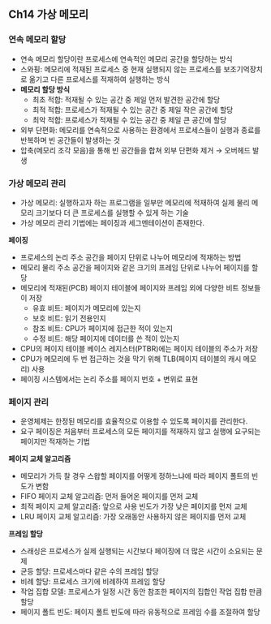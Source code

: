 ## Ch14 가상 메모리

### 연속 메모리 할당
- 연속 메모리 할당이란 프로세스에 연속적인 메모리 공간을 할당하는 방식
- 스와핑: 메모리에 적재된 프로세스 중 현재 실행되지 않는 프로세스를 보조기억장치로 옮기고 다른 프로세스를 적재하여 실행하는 방식
- **메모리 할당 방식**
    - 최초 적합: 적재될 수 있는 공간 중 제일 먼저 발견한 공간에 할당
    - 최적 적합: 프로세스가 적재될 수 있는 공간 중 제일 작은 공간에 할당
    - 최악 적합: 프로세스가 적재될 수 있는 공간 중 제일 큰 공간에 할당
- 외부 단편화: 메모리를 연속적으로 사용하는 환경에서 프로세스들이 실행과 종료를 반복하며 빈 공간들이 발생하는 것
- 압축(메모리 조각 모음)을 통해 빈 공간들을 합쳐 외부 단편화 제거 → 오버헤드 발생

### 가상 메모리 관리
- 가상 메모리: 실행하고자 하는 프로그램을 일부만 메모리에 적재하여 실제 물리 메모리 크기보다 더 큰 프로세스를 실행할 수 있게 하는 기술
- 가상 메모리 관리 기법에는 페이징과 세그멘테이션이 존재한다.

**페이징**
- 프로세스의 논리 주소 공간을 페이지 단위로 나누어 메모리에 적재하는 방법
- 메모리 물리 주소 공간을 페이지와 같은 크기의 프레임 단위로 나누어 페이지를 할당
- 메모리에 적재된(PCB) 페이지 테이블에 페이지와 프레임 외에 다양한 비트 정보들이 저장
    - 유효 비트: 페이지가 메모리에 있는지
    - 보호 비트: 읽기 전용인지
    - 참조 비트: CPU가 페이지에 접근한 적이 있는지
    - 수정 비트: 해당 페이지에 데이터를 쓴 적이 있는지
- CPU의 페이지 테이블 베이스 레지스터(PTBR)에는 페이지 테이블의 주소가 저장
- CPU가 메모리에 두 번 접근하는 것을 막기 위해 TLB(페이지 테이블의 캐시 메모리) 사용
- 페이징 시스템에서는 논리 주소를 페이지 번호 + 변위로 표현

### 페이지 관리
- 운영체제는 한정된 메모리를 효율적으로 이용할 수 있도록 페이지를 관리한다.
- 요구 페이징은 처음부터 프로세스의 모든 페이지를 적재하지 않고 실행에 요구되는 페이지만 적재하는 기법

**페이지 교체 알고리즘**
- 메모리가 가득 찰 경우 스왑할 페이지를 어떻게 정하느냐에 따라 페이지 폴트의 빈도가 변함
- FIFO 페이지 교체 알고리즘: 먼저 들어온 페이지를 먼저 교체
- 최적 페이지 교체 알고리즘: 앞으로 사용 빈도가 가장 낮은 페이지를 먼저 교체
- LRU 페이지 교체 알고리즘: 가장 오래동안 사용하지 않은 페이지를 먼저 교체

**프레임 할당**
- 스래싱은 프로세스가 실제 실행되는 시간보다 페이징에 더 많은 시간이 소요되는 문제
- 균등 할당: 프로세스마다 같은 수의 프레임 할당
- 비례 할당: 프로세스 크기에 비례하여 프레임 할당
- 작업 집합 모델: 프로세스가 일정 시간 동안 참조한 페이지의 집합인 작업 집합 만큼 할당
- 페이지 폴트 빈도: 페이지 폴트 빈도에 따라 유동적으로 프레임 수를 조절하여 할당